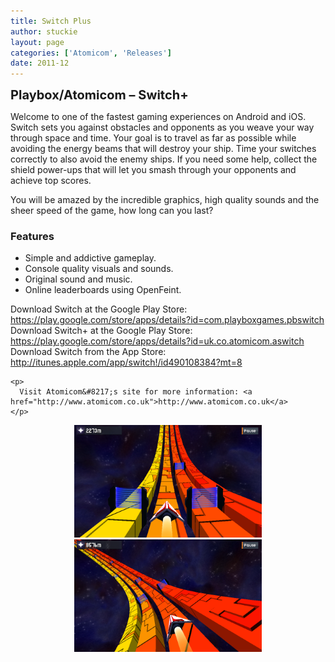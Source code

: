 ```yaml
---
title: Switch Plus
author: stuckie
layout: page
categories: ['Atomicom', 'Releases']
date: 2011-12
---
```

<span style="font-size: 20px; font-weight: bold;">Playbox/Atomicom &#8211; Switch+</span>

<div>
  <p>
    Welcome to one of the fastest gaming experiences on Android and iOS. Switch sets you against obstacles and opponents as you weave your way through space and time. Your goal is to travel as far as possible while avoiding the energy beams that will destroy your ship. Time your switches correctly to also avoid the enemy ships. If you need some help, collect the shield power-ups that will let you smash through your opponents and achieve top scores.
  </p>
  
  <p>
    You will be amazed by the incredible graphics, high quality sounds and the sheer speed of the game, how long can you last?
  </p>
  
  <h3>
    Features
  </h3>
  
  <ul>
    <li>
      Simple and addictive gameplay.
    </li>
    <li>
      Console quality visuals and sounds.
    </li>
    <li>
      Original sound and music.
    </li>
    <li>
      Online leaderboards using OpenFeint.
    </li>
  </ul>
  
  <div>
    <p>
      Download Switch at the Google Play Store: <a href="https://play.google.com/store/apps/details?id=com.playboxgames.pbswitch">https://play.google.com/store/apps/details?id=com.playboxgames.pbswitch</a><br /> Download Switch+ at the Google Play Store: <a href="https://play.google.com/store/apps/details?id=uk.co.atomicom.aswitch">https://play.google.com/store/apps/details?id=uk.co.atomicom.aswitch</a><br /> Download Switch from the App Store: <a href="http://itunes.apple.com/app/switch!/id490108384?mt=8">http://itunes.apple.com/app/switch!/id490108384?mt=8</a>
    </p>
    
    <p>
      Visit Atomicom&#8217;s site for more information: <a href="http://www.atomicom.co.uk">http://www.atomicom.co.uk</a>
    </p>
  </div>
  
  <div align="center">
    <a href="/switch/switch02.png"><img title="switch02" src="switch/switch02.png" alt="" width="300" height="180" /></a><a href="/switch/switch01.png"><img title="switch01" src="/switch/switch01.png" alt="" width="300" height="180" /></a>
  </div>
</div>

&nbsp;